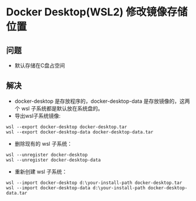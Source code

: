# Docker Desktop(WSL2) 修改镜像存储位置

## 问题
- 默认存储在C盘占空间

## 解决
- docker-desktop 是存放程序的，docker-desktop-data 是存放镜像的，这两个 wsl 子系统都是默认放在系统盘的。
- 导出wsl子系统镜像:
```
wsl --export docker-desktop docker-desktop.tar
wsl --export docker-desktop-data docker-desktop-data.tar
```
- 删除现有的 wsl 子系统：
```
wsl --unregister docker-desktop
wsl --unregister docker-desktop-data
```
- 重新创建 wsl 子系统：
```
wsl --import docker-desktop d:\your-install-path docker-desktop.tar
wsl --import docker-desktop-data d:\your-install-path docker-desktop-data.tar
```